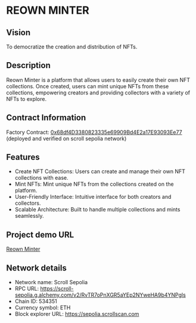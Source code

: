 # REOWN MINTER
## Vision
To democratize the creation and distribution of NFTs.

## Description
Reown Minter is a platform that allows users to easily create their own NFT collections. Once created, users can mint unique NFTs from these collections, empowering creators and providing collectors with a variety of NFTs to explore.

## Contract Information
Factory Contract: [0x68df4D3380823335e69909Bd4E2a17E93093Ee77](https://sepolia.scrollscan.com/address/0x68df4d3380823335e69909bd4e2a17e93093ee77) (deployed and verified on scroll sepolia network)

## Features
- Create NFT Collections: Users can create and manage their own NFT collections with ease.
- Mint NFTs: Mint unique NFTs from the collections created on the platform.
- User-Friendly Interface: Intuitive interface for both creators and collectors.
- Scalable Architecture: Built to handle multiple collections and mints seamlessly.

## Project demo URL
[Reown Minter](https://scl-minter.vercel.app/)

## Network details
- Network name: Scroll Sepolia
- RPC URL: https://scroll-sepolia.g.alchemy.com/v2/RvTR7oPnXGR5aYEp2NYweHA9b4YNPgls
- Chain ID: 534351
- Currency symbol: ETH
- Block explorer URL: https://sepolia.scrollscan.com
